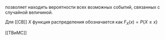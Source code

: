 позволяет находить вероятности всех возможных событий, связанных с случайной величиной.

Для [[СВ]] $X$ функция распределения обозначается как $F_X(x) = P\{X \le x\}$

[[ТВиМС]]
